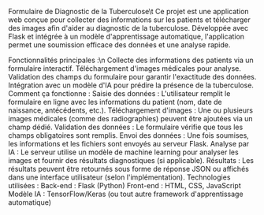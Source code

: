 Formulaire de Diagnostic de la Tuberculose\t
Ce projet est une application web conçue pour collecter des informations sur les patients et télécharger des images afin d'aider au diagnostic de la tuberculose. Développée avec Flask et intégrée à un modèle d'apprentissage automatique, l'application permet une soumission efficace des données et une analyse rapide.

Fonctionnalités principales :\n
Collecte des informations des patients via un formulaire interactif.
Téléchargement d'images médicales pour analyse.
Validation des champs du formulaire pour garantir l'exactitude des données.
Intégration avec un modèle d'IA pour prédire la présence de la tuberculose.
Comment ça fonctionne :
Saisie des données : L'utilisateur remplit le formulaire en ligne avec les informations du patient (nom, date de naissance, antécédents, etc.).
Téléchargement d'images : Une ou plusieurs images médicales (comme des radiographies) peuvent être ajoutées via un champ dédié.
Validation des données : Le formulaire vérifie que tous les champs obligatoires sont remplis.
Envoi des données : Une fois soumises, les informations et les fichiers sont envoyés au serveur Flask.
Analyse par IA : Le serveur utilise un modèle de machine learning pour analyser les images et fournir des résultats diagnostiques (si applicable).
Résultats : Les résultats peuvent être retournés sous forme de réponse JSON ou affichés dans une interface utilisateur (selon l'implémentation).
Technologies utilisées :
Back-end : Flask (Python)
Front-end : HTML, CSS, JavaScript
Modèle IA : TensorFlow/Keras (ou tout autre framework d'apprentissage automatique)
